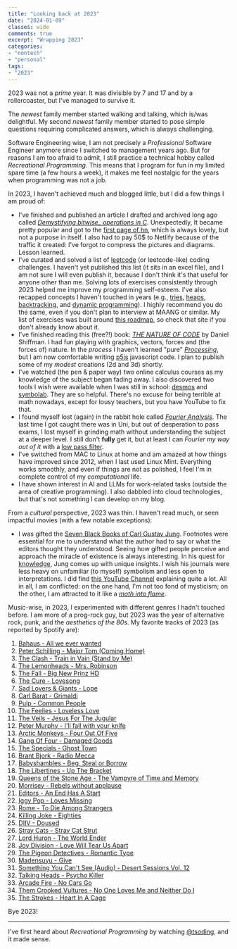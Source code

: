 ```yaml
---
title: "Looking back at 2023"
date: "2024-01-09"
classes: wide
comments: true
excerpt: "Wrapping 2023"
categories:
- "nontech"
- "personal"
tags:
- "2023"
---
```


2023 was not a *prime* year. It was divisible by 7 and 17 and by a rollercoaster, but I've managed to survive it.

The *newest* family member started walking and talking, which is/was delightful. My second *newest* family member started to pose simple questions requiring complicated answers, which is always challenging. 

Software Engineering wise, I am not precisely a *Professional* Software Engineer anymore since I switched to management years ago. But for reasons I am too afraid to admit, I still practice a technical hobby called *Recreational Programming*. This means that I program for fun in my limited spare time (a few hours a week), it makes me feel nostalgic for the years when programming was not a job.

In 2023, I haven't achieved much and blogged little, but I did a few things I am proud of:

* I've finished and published an article I drafted and archived long ago called [*Demystifying bitwise_ operations in C*]({{site.url}}/2023/02/01/demystifying-bitwise-ops). Unexpectedly, It became pretty popular and got to the [first page of hn](https://news.ycombinator.com/item?id=35010447), which is always lovely, but not a purpose in itself. I also had to pay 50$ to Netlify because of the traffic it created: I've forgot to compress the pictures and diagrams. Lesson learned. 
* I've curated and solved a list of [leetcode](https://leetcode.com/) (or leetcode-like) coding challenges. I haven't yet published this list (it sits in an excel file), and I am not sure I will even publish it, because I don't think it's that useful for anyone other than me. Solving lots of exercises consistently through 2023 helped me improve my programming self-esteem. I've also recapped concepts I haven't touched in years (e.g., [tries](https://en.wikipedia.org/wiki/Trie), [heaps](https://en.wikipedia.org/wiki/Heap_(data_structure)), [backtracking](https://en.wikipedia.org/wiki/Backtracking), and [dynamic programming](https://en.wikipedia.org/wiki/Dynamic_programming)). I highly recommend you do the same, even if you don't plan to interview at MAANG or similar. My list of exercises was built around [this roadmap](https://neetcode.io), so check that site if you don't already know about it.
* I've finished reading this (free?!) book: [*THE NATURE OF CODE*](https://natureofcode.com/) by Daniel Shiffman. I had fun playing with graphics, vectors, forces and (the forces of) nature. In the *process* I haven't learned "pure" [*Processing*](https://processing.org/), but I am now comfortable writing [p5js](https://p5js.org/) javascript code. I plan to publish some of my *modest* creations (2d and 3d) shortly.
* I've watched (the pen & paper way) two online calculus courses as my knowledge of the subject began fading away. I also discovered two tools I wish were available when I was still in school: [desmos](https://www.desmos.com/calculator) and [symbolab](https://www.desmos.com/calculator). They are so helpful. There's no excuse for being terrible at math nowadays, except for lousy teachers, but you have YouTube to fix that. 
* I found myself lost (again) in the rabbit hole called [*Fourier Analysis*](https://en.wikipedia.org/wiki/Fourier_analysis). The last time I got caught there was in Uni, but out of desperation to pass exams, I lost myself in grinding math without understanding the subject at a deeper level. I still don't **fully** get it, but at least I can *Fourier my way out of it* with a [low pass filter](https://en.wikipedia.org/wiki/Low-pass_filter). 
* I've switched from MAC to Linux at home and am amazed at how things have improved since 2012, when I last used Linux Mint. Everything works smoothly, and even if things are not as polished, I feel I'm in complete control of my *computational* life. 
* I have shown interest in AI and LLMs for work-related tasks (outside the area of creative programming). I also dabbled into cloud technologies, but that's not something I can develop on my blog. 

From a *cultural* perspective, 2023 was thin. I haven't read much, or seen impactful movies (with a few notable exceptions):

* I was gifted the [Seven Black Books of Carl Gustav Jung](https://en.wikipedia.org/wiki/Black_Books_(Jung)). Footnotes were essential for me to understand what the author had to say or what the editors thought they understood. Seeing how gifted people perceive and approach the miracle of existence is always interesting. In his quest for [knowledge](https://www.youtube.com/shorts/h-xI6wrHf9w), Jung comes up with unique insights. I wish his journals were less heavy on unfamiliar (to myself) symbolism and less open to interpretations. I did find [this YouTube Channel](https://www.youtube.com/@HumbleUMedia) explaining quite a lot. All in all, I am conflicted: on the one hand, I'm not too fond of mysticism; on the other, I am attracted to it like a [*moth into flame*](https://www.youtube.com/watch?v=4tdKl-gTpZg). 

Music-wise, in 2023, I experimented with different genres I hadn't touched before. I am more of a prog-rock guy, but 2023 was the year of alternative rock, punk, and the *aesthetics of the 80s*. My favorite tracks of 2023 (as reported by Spotify are):
1. [Bahaus - All we ever wanted](https://www.youtube.com/watch?v=5lVxjr6BH1I)
2. [Peter Schilling - Major Tom (Coming Home)](https://www.youtube.com/watch?v=wO0A0XcWy88)
3. [The Clash - Train in Vain (Stand by Me)](https://www.youtube.com/watch?v=aUzBgeI5dpc)
4. [The Lemonheads - Mrs. Robinson](https://www.youtube.com/watch?v=sjIpvUSnmH0)
5. [The Fall - Big New Prinz HD](https://www.youtube.com/watch?v=KiDSoT5vy-I)
6. [The Cure - Lovesong](https://www.youtube.com/watch?v=ks_qOI0lzho)
7. [Sad Lovers & Giants - Lope](https://www.youtube.com/watch?v=rF55t6mpyJc)
8. [Carl Barat - Grimaldi](https://www.youtube.com/watch?v=XhlXseX8AHA)
9. [Pulp - Common People](https://www.youtube.com/watch?v=yuTMWgOduFM)
10. [The Feelies - Loveless Love](https://www.youtube.com/watch?v=wmVIuIVXbrs)
11. [The Veils - Jesus For The Jugular](https://www.youtube.com/watch?v=TytwfnylUXg)
12. [Peter Murphy - I'll fall with your knife](https://www.youtube.com/watch?v=rpfkOxSXwAA)
13. [Arctic Monkeys - Four Out Of Five](https://www.youtube.com/watch?v=71Es-8FfATo)
14. [Gang Of Four - Damaged Goods](https://www.youtube.com/watch?v=fRjsBh_R3TQ)
15. [The Specials - Ghost Town](https://www.youtube.com/watch?v=RZ2oXzrnti4)
16. [Brant Bjork - Radio Mecca](https://www.youtube.com/watch?v=TX1zueUjGds)
17. [Babyshambles - Beg, Steal or Borrow](https://www.youtube.com/watch?v=g8vei0ZXFlA)
18. [The Libertines - Up The Bracket](https://www.youtube.com/watch?v=0u_g6zNuP_I)
19. [Queens of the Stone Age - The Vampyre of Time and Memory](https://www.youtube.com/watch?v=AEIVlYegHx8)
20. [Morrisey - Rebels without applause](https://www.youtube.com/watch?v=oyyZXLrLUdo)
21. [Editors - An End Has A Start](https://www.youtube.com/watch?v=UBpzJ-TLpbE)
22. [Iggy Pop - Loves Missing](https://www.youtube.com/watch?v=7bgndW7enwE)
23. [Rome - To Die Among Strangers](https://www.youtube.com/watch?v=qXuzZivhv7c)
24. [Killing Joke - Eighties](https://www.youtube.com/watch?v=x1U1Ue_5kq8)
25. [DIIV - Doused](https://www.youtube.com/watch?v=KI79GPXAICM)
26. [Stray Cats - Stray Cat Strut](https://www.youtube.com/watch?v=mbAyj1h9vI0)
27. [Lord Huron - The World Ender](https://www.youtube.com/watch?v=3Rdiy9IzATQ)
28. [Joy Division - Love Will Tear Us Apart](https://www.youtube.com/watch?v=zuuObGsB0No)
29. [The Pigeon Detectives - Romantic Type](https://www.youtube.com/watch?v=zZid8tMPAyE)
30. [Madensuyu - Give](https://www.youtube.com/watch?v=zZid8tMPAyE)
31. [Something You Can't See (Audio) - Desert Sessions Vol. 12](https://www.youtube.com/watch?v=qGiB-nwkQQA)
32. [Talking Heads - Psycho Killer](https://www.youtube.com/watch?v=eauZzwt8Ci8)
33. [Arcade Fire - No Cars Go](https://www.youtube.com/watch?v=uxwF9bx_t1k)
34. [Them Crooked Vultures - No One Loves Me and Neither Do I](https://www.youtube.com/watch?v=oMLHqAUyhEk)
35. [The Strokes - Heart In A Cage](https://www.youtube.com/watch?v=3dyNbMVfeyM)

Bye 2023!

---

I've first heard about *Recreational Programming* by watching [@tsoding](https://www.youtube.com/tsoding), and it made sense.